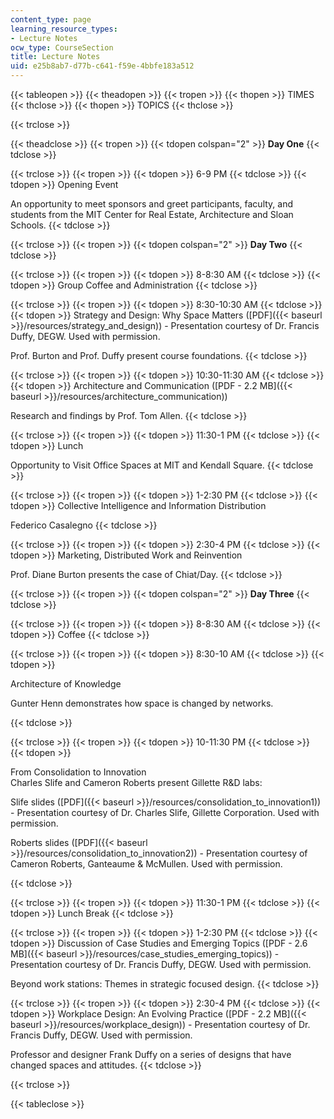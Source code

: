 ```yaml
---
content_type: page
learning_resource_types:
- Lecture Notes
ocw_type: CourseSection
title: Lecture Notes
uid: e25b8ab7-d77b-c641-f59e-4bbfe183a512
---
```


{{< tableopen >}}
{{< theadopen >}}
{{< tropen >}}
{{< thopen >}}
TIMES
{{< thclose >}}
{{< thopen >}}
TOPICS
{{< thclose >}}

{{< trclose >}}

{{< theadclose >}}
{{< tropen >}}
{{< tdopen colspan="2" >}}
**Day One**
{{< tdclose >}}

{{< trclose >}}
{{< tropen >}}
{{< tdopen >}}
6-9 PM
{{< tdclose >}}
{{< tdopen >}}
Opening Event  
  
An opportunity to meet sponsors and greet participants, faculty, and students from the MIT Center for Real Estate, Architecture and Sloan Schools.
{{< tdclose >}}

{{< trclose >}}
{{< tropen >}}
{{< tdopen colspan="2" >}}
**Day Two**
{{< tdclose >}}

{{< trclose >}}
{{< tropen >}}
{{< tdopen >}}
8-8:30 AM
{{< tdclose >}}
{{< tdopen >}}
Group Coffee and Administration
{{< tdclose >}}

{{< trclose >}}
{{< tropen >}}
{{< tdopen >}}
8:30-10:30 AM
{{< tdclose >}}
{{< tdopen >}}
Strategy and Design: Why Space Matters ([PDF]({{< baseurl >}}/resources/strategy_and_design)) - Presentation courtesy of Dr. Francis Duffy, DEGW. Used with permission.  
  
Prof. Burton and Prof. Duffy present course foundations.
{{< tdclose >}}

{{< trclose >}}
{{< tropen >}}
{{< tdopen >}}
10:30-11:30 AM
{{< tdclose >}}
{{< tdopen >}}
Architecture and Communication ([PDF - 2.2 MB]({{< baseurl >}}/resources/architecture_communication))  
  
Research and findings by Prof. Tom Allen.
{{< tdclose >}}

{{< trclose >}}
{{< tropen >}}
{{< tdopen >}}
11:30-1 PM
{{< tdclose >}}
{{< tdopen >}}
Lunch  
  
Opportunity to Visit Office Spaces at MIT and Kendall Square.
{{< tdclose >}}

{{< trclose >}}
{{< tropen >}}
{{< tdopen >}}
1-2:30 PM
{{< tdclose >}}
{{< tdopen >}}
Collective Intelligence and Information Distribution  
  
Federico Casalegno
{{< tdclose >}}

{{< trclose >}}
{{< tropen >}}
{{< tdopen >}}
2:30-4 PM
{{< tdclose >}}
{{< tdopen >}}
Marketing, Distributed Work and Reinvention  
  
Prof. Diane Burton presents the case of Chiat/Day.
{{< tdclose >}}

{{< trclose >}}
{{< tropen >}}
{{< tdopen colspan="2" >}}
**Day Three**
{{< tdclose >}}

{{< trclose >}}
{{< tropen >}}
{{< tdopen >}}
8-8:30 AM
{{< tdclose >}}
{{< tdopen >}}
Coffee
{{< tdclose >}}

{{< trclose >}}
{{< tropen >}}
{{< tdopen >}}
8:30-10 AM
{{< tdclose >}}
{{< tdopen >}}


Architecture of Knowledge  
  
Gunter Henn demonstrates how space is changed by networks.


{{< tdclose >}}

{{< trclose >}}
{{< tropen >}}
{{< tdopen >}}
10-11:30 PM
{{< tdclose >}}
{{< tdopen >}}


From Consolidation to Innovation  
Charles Slife and Cameron Roberts present Gillette R&D labs:  
  
Slife slides ([PDF]({{< baseurl >}}/resources/consolidation_to_innovation1)) - Presentation courtesy of Dr. Charles Slife, Gillette Corporation. Used with permission.  
  
Roberts slides ([PDF]({{< baseurl >}}/resources/consolidation_to_innovation2)) - Presentation courtesy of Cameron Roberts, Ganteaume & McMullen. Used with permission.


{{< tdclose >}}

{{< trclose >}}
{{< tropen >}}
{{< tdopen >}}
11:30-1 PM
{{< tdclose >}}
{{< tdopen >}}
Lunch Break
{{< tdclose >}}

{{< trclose >}}
{{< tropen >}}
{{< tdopen >}}
1-2:30 PM
{{< tdclose >}}
{{< tdopen >}}
Discussion of Case Studies and Emerging Topics ([PDF - 2.6 MB]({{< baseurl >}}/resources/case_studies_emerging_topics)) - Presentation courtesy of Dr. Francis Duffy, DEGW. Used with permission.  
  
Beyond work stations: Themes in strategic focused design.
{{< tdclose >}}

{{< trclose >}}
{{< tropen >}}
{{< tdopen >}}
2:30-4 PM
{{< tdclose >}}
{{< tdopen >}}
Workplace Design: An Evolving Practice ([PDF - 2.2 MB]({{< baseurl >}}/resources/workplace_design)) - Presentation courtesy of Dr. Francis Duffy, DEGW. Used with permission.  
  
Professor and designer Frank Duffy on a series of designs that have changed spaces and attitudes.
{{< tdclose >}}

{{< trclose >}}

{{< tableclose >}}